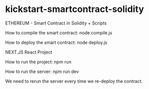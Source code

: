 # kickstart-smartcontract-solidity


ETHEREUM - Smart Contract in Solidity + Scripts

How to compile the smart contract: node compile.js

How to deploy the smart contract: node deploy.js


NEXT.JS React Project

How to run the project: npm run

How to run the server: npm run dev

We need to rerun the server every time we re-deploy the contract.

